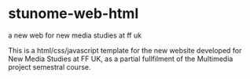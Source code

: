 # stunome-web-html
a new web for new media studies at ff uk

This is a html/css/javascript template for the new website developed for New Media Studies at FF UK, as a partial fullfilment of the Multimedia project semestral course.


